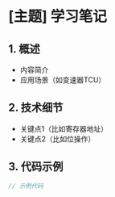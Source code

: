 # [主题] 学习笔记

## 1. 概述
- 内容简介
- 应用场景（如变速器TCU）

## 2. 技术细节
- 关键点1（比如寄存器地址）
- 关键点2（比如位操作）

## 3. 代码示例
```c
// 示例代码